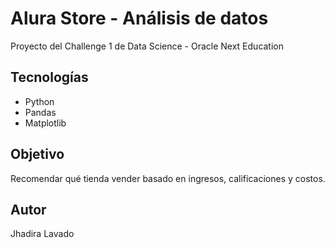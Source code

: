 # Alura Store - Análisis de datos
Proyecto del Challenge 1 de Data Science - Oracle Next Education

## Tecnologías
- Python
- Pandas
- Matplotlib

## Objetivo
Recomendar qué tienda vender basado en ingresos, calificaciones y costos.

## Autor
Jhadira Lavado
